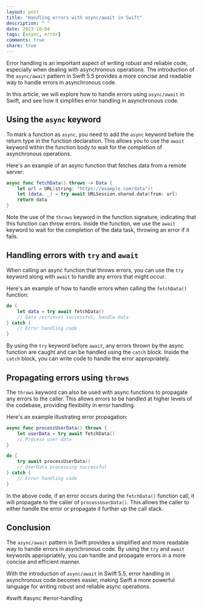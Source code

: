 ```yaml
---
layout: post
title: "Handling errors with async/await in Swift"
description: " "
date: 2023-10-04
tags: [async, error]
comments: true
share: true
---
```


Error handling is an important aspect of writing robust and reliable code, especially when dealing with asynchronous operations. The introduction of the `async/await` pattern in Swift 5.5 provides a more concise and readable way to handle errors in asynchronous code. 

In this article, we will explore how to handle errors using `async/await` in Swift, and see how it simplifies error handling in asynchronous code.

## Using the `async` keyword

To mark a function as `async`, you need to add the `async` keyword before the return type in the function declaration. This allows you to use the `await` keyword within the function body to wait for the completion of asynchronous operations.

Here's an example of an async function that fetches data from a remote server:

```swift
async func fetchData() throws -> Data {
    let url = URL(string: "https://example.com/data")!
    let (data, _) = try await URLSession.shared.data(from: url)
    return data
}
```

Note the use of the `throws` keyword in the function signature, indicating that this function can throw errors. Inside the function, we use the `await` keyword to wait for the completion of the data task, throwing an error if it fails.

## Handling errors with `try` and `await`

When calling an async function that throws errors, you can use the `try` keyword along with `await` to handle any errors that might occur. 

Here's an example of how to handle errors when calling the `fetchData()` function:

```swift
do {
    let data = try await fetchData()
    // Data retrieval successful, handle data
} catch {
    // Error handling code
}
```

By using the `try` keyword before `await`, any errors thrown by the async function are caught and can be handled using the `catch` block. Inside the `catch` block, you can write code to handle the error appropriately.

## Propagating errors using `throws`

The `throws` keyword can also be used with async functions to propagate any errors to the caller. This allows errors to be handled at higher levels of the codebase, providing flexibility in error handling.

Here's an example illustrating error propagation:

```swift
async func processUserData() throws {
    let userData = try await fetchData()
    // Process user data
}

do {
    try await processUserData()
    // UserData processing successful
} catch {
    // Error handling code
}
```

In the above code, if an error occurs during the `fetchData()` function call, it will propagate to the caller of `processUserData()`. This allows the caller to either handle the error or propagate it further up the call stack.

## Conclusion

The `async/await` pattern in Swift provides a simplified and more readable way to handle errors in asynchronous code. By using the `try` and `await` keywords appropriately, you can handle and propagate errors in a more concise and efficient manner.

With the introduction of `async/await` in Swift 5.5, error handling in asynchronous code becomes easier, making Swift a more powerful language for writing robust and reliable async operations.

#swift #async #error-handling